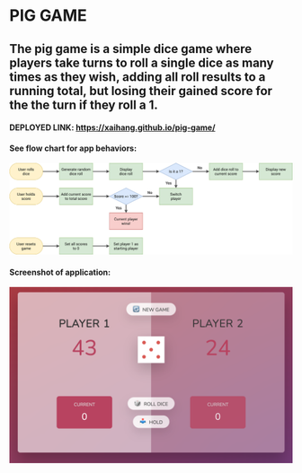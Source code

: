 # PIG GAME

## The pig game is a simple dice game where players take turns to roll a single dice as many times as they wish, adding all roll results to a running total, but losing their gained score for the the turn if they roll a 1. 

#### DEPLOYED LINK: https://xaihang.github.io/pig-game/


#### See flow chart for app behaviors:  
![app demo image](/pig-game-flowchart.png)

#### Screenshot of application:
![app demo image](/screenshot.png)


